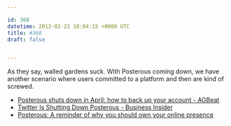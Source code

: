 ```yaml
---

id: 368
datetime: 2013-02-21 18:04:15 +0000 UTC
title: #368
draft: false


---
```


As they say, walled gardens suck. With Posterous coming down, we have another scenario where users committed to a platform and then are kind of screwed.  

 
 * [Posterous shuts down in April: how to back up your account - AGBeat](http://agbeat.com/social-media/posterous-shuts-down-in-april-how-to-back-up-your-account/)
 * [Twitter Is Shutting Down Posterous - Business Insider](http://www.businessinsider.com/twitter-is-shutting-down-posterous-2013-2)
 * [Posterous: A reminder of why you should own your online presence](http://dendory.net/blog.php?id=511ecb55)


